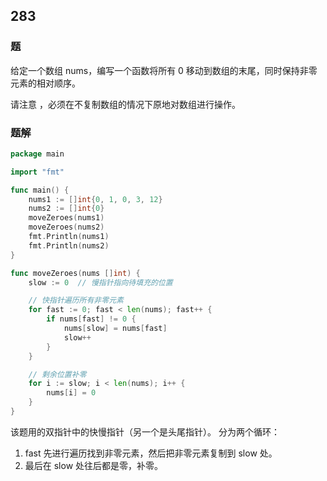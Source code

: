 ## 283

### 题
给定一个数组 nums，编写一个函数将所有 0 移动到数组的末尾，同时保持非零元素的相对顺序。

请注意 ，必须在不复制数组的情况下原地对数组进行操作。

### 题解
```go
package main

import "fmt"

func main() {
	nums1 := []int{0, 1, 0, 3, 12}
	nums2 := []int{0}
	moveZeroes(nums1)
	moveZeroes(nums2)
	fmt.Println(nums1)
	fmt.Println(nums2)
}

func moveZeroes(nums []int) {
	slow := 0  // 慢指针指向待填充的位置

	// 快指针遍历所有非零元素
	for fast := 0; fast < len(nums); fast++ {
		if nums[fast] != 0 {
			nums[slow] = nums[fast]
			slow++
		}
	}

	// 剩余位置补零
	for i := slow; i < len(nums); i++ {
		nums[i] = 0
	}
}
```
该题用的双指针中的快慢指针（另一个是头尾指针）。
分为两个循环：
1. fast 先进行遍历找到非零元素，然后把非零元素复制到 slow 处。
2. 最后在 slow 处往后都是零，补零。
